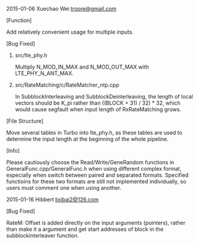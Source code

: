2015-01-06 Xuechao Wei <troore@gmail.com>

[Function]

Add relatively convenient usage for multiple inputs.

[Bug Fixed]

1.	src/lte_phy.h

	Multiply N_MOD_IN_MAX and N_MOD_OUT_MAX with LTE_PHY_N_ANT_MAX.

2.	src/RateMatching/c/RateMatcher_ntp.cpp

	In SubblockInterleaving and SubblockDeinterleaving, the length of local vectors should be K_pi rather than ((BLOCK + 31) / 32) * 32, which would cause segfault when input length of RxRateMatching grows.

[File Structure]

Move several tables in Turbo into lte_phy.h, as these tables are used to determine the input length at the beginning of the whole pipeline.

[Info]

Please cautiously choose the Read/Write/GeneRandom functions in GeneralFunc.cpp/GeneralFunc.h when using different complex format, especially when switch between paired and separated formats. Specified functioins for these two formats are still not implemented individually, so users must comment one when using another.


2015-01-16 Hibbert <lixibai2@126.com>

[Bug Fixed]

RateM: Offset is added directly on the input arguments (pointers), rather than make it a argument and get start addresses of block in the subblockinterleaver function.

